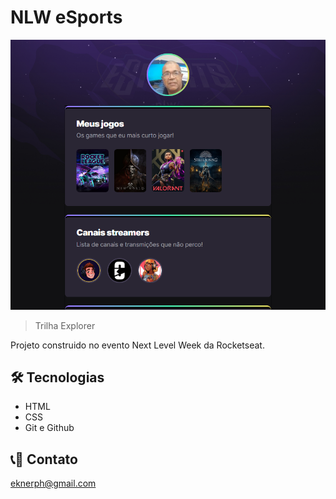 # NLW eSports 

![preview](./.github/preview.png)

> Trilha Explorer

Projeto construido no evento Next Level Week da Rocketseat.

 
 ## 🛠 Tecnologias

  - HTML
  - CSS
  - Git e Github

  ## 📞📱  Contato

  eknerph@gmail.com
